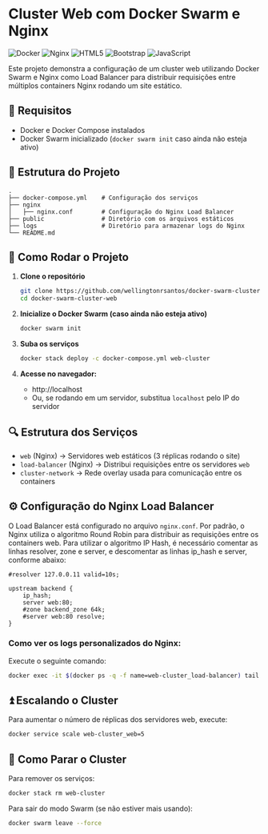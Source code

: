 # Cluster Web com Docker Swarm e Nginx

![Docker](https://img.shields.io/badge/docker-%230db7ed.svg?style=for-the-badge&logo=docker&logoColor=white)
![Nginx](https://img.shields.io/badge/nginx-%23009639.svg?style=for-the-badge&logo=nginx&logoColor=white)
![HTML5](https://img.shields.io/badge/html5-%23E34F26.svg?style=for-the-badge&logo=html5&logoColor=white)
![Bootstrap](https://img.shields.io/badge/bootstrap-%238511FA.svg?style=for-the-badge&logo=bootstrap&logoColor=white)
![JavaScript](https://img.shields.io/badge/javascript-%23323330.svg?style=for-the-badge&logo=javascript&logoColor=%23F7DF1E)

Este projeto demonstra a configuração de um cluster web utilizando Docker Swarm e Nginx como Load Balancer para distribuir requisições entre múltiplos containers Nginx rodando um site estático.

## 📌 Requisitos

- Docker e Docker Compose instalados
- Docker Swarm inicializado (`docker swarm init` caso ainda não esteja ativo)

## 📂 Estrutura do Projeto

```
.
├── docker-compose.yml    # Configuração dos serviços
├── nginx
│   ├── nginx.conf        # Configuração do Nginx Load Balancer
├── public                # Diretório com os arquivos estáticos
├── logs                  # Diretório para armazenar logs do Nginx
└── README.md
```

## 🚀 Como Rodar o Projeto

1. **Clone o repositório**
   ```sh
   git clone https://github.com/wellingtonrsantos/docker-swarm-cluster-web.git
   cd docker-swarm-cluster-web
   ```

2. **Inicialize o Docker Swarm (caso ainda não esteja ativo)**
   ```sh
   docker swarm init
   ```

3. **Suba os serviços**
   ```sh
   docker stack deploy -c docker-compose.yml web-cluster
   ```

4. **Acesse no navegador:**
    - http://localhost
    - Ou, se rodando em um servidor, substitua `localhost` pelo IP do servidor

## 🔍 Estrutura dos Serviços

- `web` (Nginx) → Servidores web estáticos (3 réplicas rodando o site)
- `load-balancer` (Nginx) → Distribui requisições entre os servidores `web`
- `cluster-network` → Rede overlay usada para comunicação entre os containers

## ⚙️ Configuração do Nginx Load Balancer

O Load Balancer está configurado no arquivo `nginx.conf`. Por padrão, o Nginx utiliza o algoritmo Round Robin para distribuir as requisições entre os containers web. Para utilizar o algoritmo IP Hash, é necessário comentar as linhas resolver, zone e server, e descomentar as linhas ip_hash e server, conforme abaixo:
```nginx
#resolver 127.0.0.11 valid=10s;

upstream backend {
    ip_hash;
    server web:80;
    #zone backend_zone 64k;
    #server web:80 resolve;
}
```

### Como ver os logs personalizados do Nginx:

Execute o seguinte comando:
```sh
docker exec -it $(docker ps -q -f name=web-cluster_load-balancer) tail -f /var/log/nginx/access.log
```

## ⏫ Escalando o Cluster

Para aumentar o número de réplicas dos servidores web, execute:
```sh
docker service scale web-cluster_web=5
```

## 🛑 Como Parar o Cluster

Para remover os serviços:
```sh
docker stack rm web-cluster
```

Para sair do modo Swarm (se não estiver mais usando):
```sh
docker swarm leave --force
```
